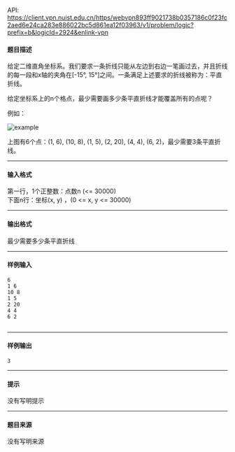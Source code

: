 API: https://client.vpn.nuist.edu.cn/https/webvpn893ff9021738b0357186c0f23fc2aed6e24ca283e886022bc5d861ea12f03963/v1/problem/logic?prefix=b&logicId=2924&enlink-vpn

#### 题目描述

给定二维直角坐标系。我们要求一条折线只能从左边到右边一笔画过去，并且折线的每一段和x轴的夹角在\[-15°, 15°\]之间。一条满足上述要求的折线被称为：平直折线。

给定坐标系上的n个格点，最少需要画多少条平直折线才能覆盖所有的点呢？

例如：

<img src="[http://main.edu.pl/en/images/OI5/lam.gif](http://main.edu.pl/en/images/OI5/lam.gif)" alt="example" />

上图有6个点：(1, 6), (10, 8), (1, 5), (2, 20), (4, 4), (6, 2)，最少需要3条平直折线。

---

#### 输入格式

第一行，1个正整数：点数n (<= 30000)  
下面n行：坐标(x, y) ，(0 <= x, y <= 30000)

---

#### 输出格式

最少需要多少条平直折线

---

#### 样例输入
```
6
1 6
10 8
1 5
2 20
4 4
6 2


```

---

#### 样例输出
```
3

```

---

#### 提示

没有写明提示

---

#### 题目来源

没有写明来源